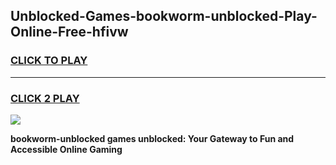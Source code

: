 
## Unblocked-Games-bookworm-unblocked-Play-Online-Free-hfivw
<h3>
<a href="https://premium76.site?title=bookworm-unblocked&ref=26A">CLICK TO PLAY</a></h3>
<hr>

<h3>
<a href="https://premium76.site?title=bookworm-unblocked&ref=26A">CLICK 2 PLAY</a>
  
</h3>

<a href="https://premium76.site?title=bookworm-unblocked&ref=26A"><img src="https://clearcache.store/games.png"></a>


**bookworm-unblocked games unblocked: Your Gateway to Fun and Accessible Online Gaming**
